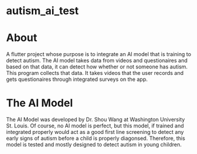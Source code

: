 # autism_ai_test

# About
A flutter project whose purpose is to integrate an AI model that is training to detect autism.  The AI model takes data from videos and questionaires and based on that data, it can detect how whether or not someone has autism.  This program collects that data.  It takes videos that the user records and gets questionaires through integrated surveys on the app.

# The AI Model
The AI Model was developed by Dr. Shou Wang at Washington University St. Louis.  Of course, no AI model is perfect, but this model, if trained and integrated properly would act as a good first line screening to detect any early signs of autism before a child is properly diagonsed.  Therefore, this model is tested and mostly designed to detect autism in young children.  


